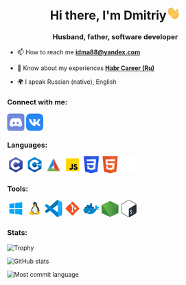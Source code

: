 <h1 align="center">Hi there, I'm Dmitriy<img
src="https://github.com/idma88/idma88/raw/main/images/Hi.gif" height="32" /></h1>
<h3 align="center">Husband, father, software developer</h3>

<!-- [![codewars](https://www.codewars.com/users/idma88/badges/small)](https://www.codewars.com/users/idma88) -->

- 📫 How to reach me **idma88@yandex.com**

- 📄 Know about my experiences [**Habr Career (Ru)**](https://career.habr.com/idma88)

- 🌍 I speak Russian (native), English

### Connect with me:
<p align="left">
<a href="https://discordapp.com/users/352560846531985418/" target="blank"><img align="center" src="https://raw.githubusercontent.com/idma88/idma88/master/icons/discord.svg" alt="discord" height="40" width="40" /></a>
<a href="vk.com/idma88" target="blank"><img align="center" src="https://raw.githubusercontent.com/idma88/idma88/master/icons/vk.svg" alt="vk" height="40" width="40" /></a>
</p>

### Languages:
<p align="left">
<a href="https://en.cppreference.com/w/c" target="_blank" rel="noreferrer"><img src="https://raw.githubusercontent.com/idma88/idma88/master/icons/c-programming.svg" alt="c-programming" width="40" height="40"/></a>
<a href="https://en.cppreference.com/w/cpp" target="_blank" rel="noreferrer"><img src="https://raw.githubusercontent.com/idma88/idma88/master/icons/c++.svg" alt="c++" width="40" height="40"/></a>
<a href="https://cmake.org/" target="_blank" rel="noreferrer"><img src="https://raw.githubusercontent.com/idma88/idma88/master/icons/cmake.svg" alt="cmake" width="40" height="40"/></a>
<a href="https://www.w3schools.com/js/" target="_blank" rel="noreferrer"><img src="https://raw.githubusercontent.com/idma88/idma88/master/icons/javascript.svg" alt="javascript" width="40" height="40"/></a>
<a href="https://www.w3schools.com/css/" target="_blank" rel="noreferrer"><img src="https://raw.githubusercontent.com/idma88/idma88/master/icons/css3.svg" alt="css3" width="40" height="40"/></a>
<a href="https://www.w3.org/html/" target="_blank" rel="noreferrer"><img src="https://raw.githubusercontent.com/idma88/idma88/master/icons/html5.svg" alt="html5" width="40" height="40"/></a>
<a href="https://www.markdownguide.org/basic-syntax/" target="_blank" rel="noreferrer"><img src="https://raw.githubusercontent.com/idma88/idma88/master/icons/markdown-white.svg" alt="markdown-white" width="40" height="40"/></a>
</p>

### Tools:
<p align="left">
<a href="https://windows.microsoft.com/" target="_blank" rel="noreferrer"><img src="https://raw.githubusercontent.com/idma88/idma88/master/icons/windows.svg" alt="windows" width="40" height="40"/></a>
<a href="https://www.linux.org/" target="_blank" rel="noreferrer"><img src="https://raw.githubusercontent.com/idma88/idma88/master/icons/flat_linux.svg" alt="flat_linux" width="40" height="40"/></a>
<a href="https://code.visualstudio.com/" target="_blank" rel="noreferrer"><img src="https://raw.githubusercontent.com/idma88/idma88/master/icons/vscode.svg" alt="vscode" width="40" height="40"/></a>
<a href="https://git-scm.com/" target="_blank" rel="noreferrer"><img src="https://raw.githubusercontent.com/idma88/idma88/master/icons/git.svg" alt="git" width="40" height="40"/></a>
<a href="https://www.docker.com/" target="_blank" rel="noreferrer"><img src="https://raw.githubusercontent.com/idma88/idma88/master/icons/docker.svg" alt="docker" width="40" height="40"/></a>
<a href="https://nodejs.org/" target="_blank" rel="noreferrer"><img src="https://raw.githubusercontent.com/idma88/idma88/master/icons/nodejs.svg" alt="nodejs" width="40" height="40"/></a>
<a href="http://www.gnu.org/software/bash/" target="_blank" rel="noreferrer"><img src="https://raw.githubusercontent.com/idma88/idma88/master/icons/bash.svg" alt="bash" width="40" height="40"/></a>
</p>

### Stats:

![Trophy](https://github-profile-trophy.vercel.app/?username=idma88&theme=onedark&column=4)

![GitHub stats](https://github-readme-stats.vercel.app/api?username=idma88&count_private=true&show_icons=true&theme=onedark)

![Most commit language](http://github-profile-summary-cards.vercel.app/api/cards/most-commit-language?username=idma88&theme=github_dark)